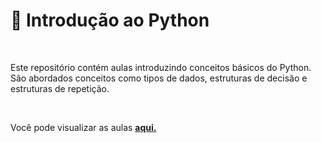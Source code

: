 # 🐍 Introdução ao Python 

<br>

Este repositório contém aulas introduzindo conceitos básicos do Python. São abordados conceitos como tipos de dados, estruturas de decisão e estruturas de repetição. 


<br>

Você pode visualizar as aulas **[aqui.](https://nbviewer.org/github/Data-Aqa/aulas/tree/main/python-basico/)**
